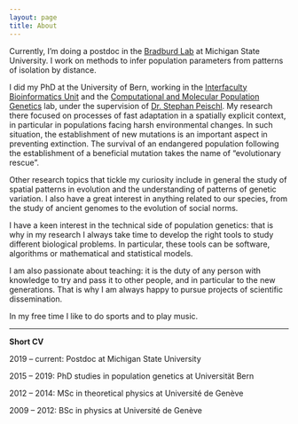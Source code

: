 ```yaml
---
layout: page
title: About
---
```


Currently, I’m doing a postdoc in the [Bradburd Lab](http://www.genescape.org/) at Michigan State University. I work on methods to infer population parameters from patterns of isolation by distance.

I did my PhD at the University of Bern, working in the [Interfaculty Bioinformatics Unit](http://www.bioinformatics.unibe.ch/index_eng.html) and the [Computational and Molecular Population Genetics](http://www.cmpg.iee.unibe.ch/index_eng.html) lab, under the supervision of [Dr. Stephan Peischl](http://www.bioinformatics.unibe.ch/about_us/staff/dr_peischl_stephan/index_eng.html). My research there focused on processes of fast adaptation in a spatially explicit context, in particular in populations facing harsh environmental changes. In such situation, the establishment of new mutations is an important aspect in preventing extinction. The survival of an endangered population following the establishment of a beneficial mutation takes the name of “evolutionary rescue”.

Other research topics that tickle my curiosity include in general the study of spatial patterns in evolution and the understanding of patterns of genetic variation. I also have a great interest in anything related to our species, from the study of ancient genomes to the evolution of social norms.

I have a keen interest in the technical side of population genetics: that is why in my research I always take time to develop the right tools to study different biological problems. In particular, these tools can be software, algorithms or mathematical and statistical models.

I am also passionate about teaching: it is the duty of any person with knowledge to try and pass it to other people, and in particular to the new generations. That is why I am always happy to pursue projects of scientific dissemination.

In my free time I like to do sports and to play music.



***
**Short CV**

2019 – current: Postdoc at Michigan State University

2015 – 2019: PhD studies in population genetics at Universität Bern

2012 – 2014: MSc in theoretical physics at Université de Genève

2009 – 2012: BSc in physics at Université de Genève
